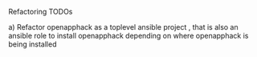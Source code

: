 Refactoring TODOs

a) Refactor openapphack as a toplevel ansible project , that is also an ansible role to install openapphack depending on where openapphack is being installed



